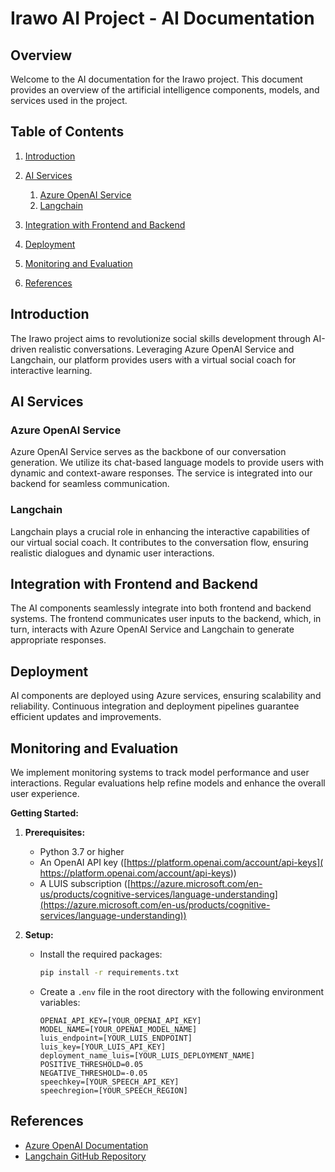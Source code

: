 # Irawo AI Project - AI Documentation

## Overview

Welcome to the AI documentation for the Irawo project. This document provides an overview of the artificial intelligence components, models, and services used in the project.

## Table of Contents

1. [Introduction](#introduction)
2. [AI Services](#ai-services)
    1. [Azure OpenAI Service](#azure-openai-service)
    2. [Langchain](#langchain)

3. [Integration with Frontend and Backend](#integration-with-frontend-and-backend)
4. [Deployment](#deployment)
5. [Monitoring and Evaluation](#monitoring-and-evaluation)
6. [References](#references)

## Introduction

The Irawo project aims to revolutionize social skills development through AI-driven realistic conversations. Leveraging Azure OpenAI Service and Langchain, our platform provides users with a virtual social coach for interactive learning.

## AI Services

### Azure OpenAI Service

Azure OpenAI Service serves as the backbone of our conversation generation. We utilize its chat-based language models to provide users with dynamic and context-aware responses. The service is integrated into our backend for seamless communication.

### Langchain

Langchain plays a crucial role in enhancing the interactive capabilities of our virtual social coach. It contributes to the conversation flow, ensuring realistic dialogues and dynamic user interactions.


## Integration with Frontend and Backend

The AI components seamlessly integrate into both frontend and backend systems. The frontend communicates user inputs to the backend, which, in turn, interacts with Azure OpenAI Service and Langchain to generate appropriate responses.

## Deployment

AI components are deployed using Azure services, ensuring scalability and reliability. Continuous integration and deployment pipelines guarantee efficient updates and improvements.

## Monitoring and Evaluation

We implement monitoring systems to track model performance and user interactions. Regular evaluations help refine models and enhance the overall user experience.

**Getting Started:**

1. **Prerequisites:**
   * Python 3.7 or higher
   * An OpenAI API key ([https://platform.openai.com/account/api-keys](
https://platform.openai.com/account/api-keys))
   * A LUIS subscription ([https://azure.microsoft.com/en-us/products/cognitive-services/language-understanding](https://azure.microsoft.com/en-us/products/cognitive-services/language-understanding))

2. **Setup:**
   * Install the required packages:
      ```bash
      pip install -r requirements.txt
      ```
   * Create a `.env` file in the root directory with the following environment variables:
      ```
      OPENAI_API_KEY=[YOUR_OPENAI_API_KEY]
      MODEL_NAME=[YOUR_OPENAI_MODEL_NAME]
      luis_endpoint=[YOUR_LUIS_ENDPOINT]
      luis_key=[YOUR_LUIS_API_KEY]
      deployment_name_luis=[YOUR_LUIS_DEPLOYMENT_NAME]
      POSITIVE_THRESHOLD=0.05
      NEGATIVE_THRESHOLD=-0.05
      speechkey=[YOUR_SPEECH_API_KEY]
      speechregion=[YOUR_SPEECH_REGION]
      ```
## References

- [Azure OpenAI Documentation](https://docs.microsoft.com/en-us/azure/openai/)
- [Langchain GitHub Repository](https://github.com/langchain)
